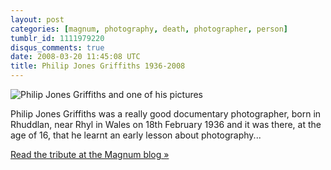 ```yaml
---
layout: post
categories: [magnum, photography, death, photographer, person]
tumblr_id: 1111979220
disqus_comments: true
date: 2008-03-20 11:45:08 UTC
title: Philip Jones Griffiths 1936-2008
---
```


<img src='/attachments/2008/03/philip-jones-griffiths.jpg' alt='Philip Jones Griffiths and one of his pictures' />

Philip Jones Griffiths was a really good documentary photographer, born in Rhuddlan, near Rhyl in Wales on 18th February 1936 and it was there, at the age of 16, that he learnt an early lesson about photography...

<a href="http://blog.magnumphotos.com/2008/03/philip_jones_griffiths_1936-2008.html">Read the tribute at the Magnum blog »</a>

